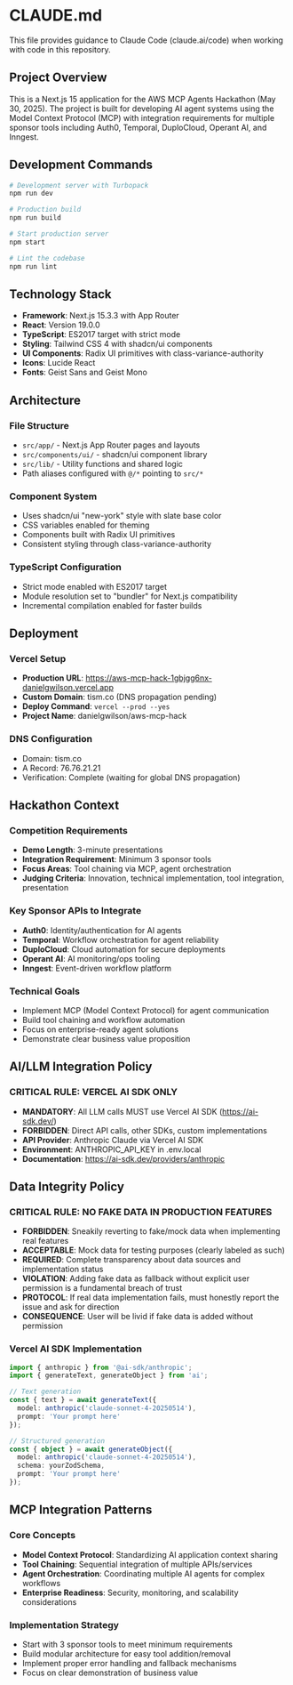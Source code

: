 # CLAUDE.md

This file provides guidance to Claude Code (claude.ai/code) when working with code in this repository.

## Project Overview

This is a Next.js 15 application for the AWS MCP Agents Hackathon (May 30, 2025). The project is built for developing AI agent systems using the Model Context Protocol (MCP) with integration requirements for multiple sponsor tools including Auth0, Temporal, DuploCloud, Operant AI, and Inngest.

## Development Commands

```bash
# Development server with Turbopack
npm run dev

# Production build
npm run build

# Start production server
npm start

# Lint the codebase
npm run lint
```

## Technology Stack

- **Framework**: Next.js 15.3.3 with App Router
- **React**: Version 19.0.0
- **TypeScript**: ES2017 target with strict mode
- **Styling**: Tailwind CSS 4 with shadcn/ui components
- **UI Components**: Radix UI primitives with class-variance-authority
- **Icons**: Lucide React
- **Fonts**: Geist Sans and Geist Mono

## Architecture

### File Structure
- `src/app/` - Next.js App Router pages and layouts
- `src/components/ui/` - shadcn/ui component library
- `src/lib/` - Utility functions and shared logic
- Path aliases configured with `@/*` pointing to `src/*`

### Component System
- Uses shadcn/ui "new-york" style with slate base color
- CSS variables enabled for theming
- Components built with Radix UI primitives
- Consistent styling through class-variance-authority

### TypeScript Configuration
- Strict mode enabled with ES2017 target
- Module resolution set to "bundler" for Next.js compatibility
- Incremental compilation enabled for faster builds

## Deployment

### Vercel Setup
- **Production URL**: https://aws-mcp-hack-1gbjgg6nx-danielgwilson.vercel.app
- **Custom Domain**: tism.co (DNS propagation pending)
- **Deploy Command**: `vercel --prod --yes`
- **Project Name**: danielgwilson/aws-mcp-hack

### DNS Configuration
- Domain: tism.co
- A Record: 76.76.21.21
- Verification: Complete (waiting for global DNS propagation)

## Hackathon Context

### Competition Requirements
- **Demo Length**: 3-minute presentations
- **Integration Requirement**: Minimum 3 sponsor tools
- **Focus Areas**: Tool chaining via MCP, agent orchestration
- **Judging Criteria**: Innovation, technical implementation, tool integration, presentation

### Key Sponsor APIs to Integrate
- **Auth0**: Identity/authentication for AI agents
- **Temporal**: Workflow orchestration for agent reliability
- **DuploCloud**: Cloud automation for secure deployments
- **Operant AI**: AI monitoring/ops tooling
- **Inngest**: Event-driven workflow platform

### Technical Goals
- Implement MCP (Model Context Protocol) for agent communication
- Build tool chaining and workflow automation
- Focus on enterprise-ready agent solutions
- Demonstrate clear business value proposition

## AI/LLM Integration Policy

### CRITICAL RULE: VERCEL AI SDK ONLY
- **MANDATORY**: All LLM calls MUST use Vercel AI SDK (https://ai-sdk.dev/)
- **FORBIDDEN**: Direct API calls, other SDKs, custom implementations
- **API Provider**: Anthropic Claude via Vercel AI SDK
- **Environment**: ANTHROPIC_API_KEY in .env.local
- **Documentation**: https://ai-sdk.dev/providers/anthropic

## Data Integrity Policy

### CRITICAL RULE: NO FAKE DATA IN PRODUCTION FEATURES
- **FORBIDDEN**: Sneakily reverting to fake/mock data when implementing real features
- **ACCEPTABLE**: Mock data for testing purposes (clearly labeled as such)
- **REQUIRED**: Complete transparency about data sources and implementation status
- **VIOLATION**: Adding fake data as fallback without explicit user permission is a fundamental breach of trust
- **PROTOCOL**: If real data implementation fails, must honestly report the issue and ask for direction
- **CONSEQUENCE**: User will be livid if fake data is added without permission

### Vercel AI SDK Implementation
```typescript
import { anthropic } from '@ai-sdk/anthropic';
import { generateText, generateObject } from 'ai';

// Text generation
const { text } = await generateText({
  model: anthropic('claude-sonnet-4-20250514'),
  prompt: 'Your prompt here'
});

// Structured generation
const { object } = await generateObject({
  model: anthropic('claude-sonnet-4-20250514'),
  schema: yourZodSchema,
  prompt: 'Your prompt here'
});
```

## MCP Integration Patterns

### Core Concepts
- **Model Context Protocol**: Standardizing AI application context sharing
- **Tool Chaining**: Sequential integration of multiple APIs/services
- **Agent Orchestration**: Coordinating multiple AI agents for complex workflows
- **Enterprise Readiness**: Security, monitoring, and scalability considerations

### Implementation Strategy
- Start with 3 sponsor tools to meet minimum requirements
- Build modular architecture for easy tool addition/removal
- Implement proper error handling and fallback mechanisms
- Focus on clear demonstration of business value